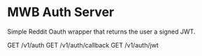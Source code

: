 # MWB Auth Server

Simple Reddit Oauth wrapper that returns the user a signed JWT.

GET /v1/auth
GET /v1/auth/callback
GET /v1/auth/jwt
